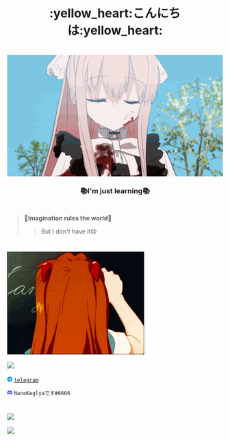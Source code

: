 <h1 align = "center">:yellow_heart:こんにちは:yellow_heart:</h1>

# <img src="https://github.com/Nano-Keglya/Nano-Keglya/blob/main/logo.gif" align="center" width="2000">

**<h3 align = "center">:books:I'm just learning:books:</h3>**
#

> :speech_balloon:**Imagination rules the world**:speech_balloon:
>> But I don't have it:cry:

#

![q](https://github.com/Nano-Keglya/Nano-Keglya/blob/main/asuka.gif)

![](https://readme-typing-svg.herokuapp.com?color=FF0000&size=30&&lines=🖊+You+can+contact+me:)
 
<img src="https://github.com/Nano-Keglya/Nano-Keglya/blob/main/telegram.png" width="12"> [``telegram``](https://t.me/nanokeglya)

<img src="https://github.com/Nano-Keglya/Nano-Keglya/blob/main/discord.png" width="12"> ``NanoKeglyaです#6666``
#

![](https://komarev.com/ghpvc/?username=Nano-Keglya)

![](https://github-readme-stats.vercel.app/api/top-langs/?username=Nano-Keglya&layout=compact)
